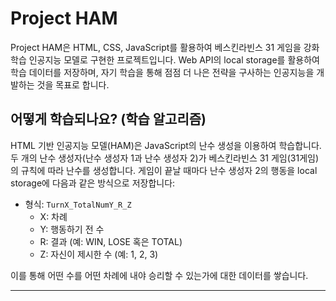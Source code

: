 # Project HAM

Project HAM은 HTML, CSS, JavaScript를 활용하여 베스킨라빈스 31 게임을 강화학습 인공지능 모델로 구현한 프로젝트입니다. Web API의 local storage를 활용하여 학습 데이터를 저장하며, 자기 학습을 통해 점점 더 나은 전략을 구사하는 인공지능을 개발하는 것을 목표로 합니다.

## 어떻게 학습되나요? (학습 알고리즘)

HTML 기반 인공지능 모델(HAM)은 JavaScript의 난수 생성을 이용하여 학습합니다. 두 개의 난수 생성자(난수 생성자 1과 난수 생성자 2)가 베스킨라빈스 31 게임(31게임)의 규칙에 따라 난수를 생성합니다. 게임이 끝날 때마다 난수 생성자 2의 행동을 local storage에 다음과 같은 방식으로 저장합니다:

- 형식: `TurnX_TotalNumY_R_Z`
  - X: 차례
  - Y: 행동하기 전 수
  - R: 결과 (예: WIN, LOSE 혹은 TOTAL)
  - Z: 자신이 제시한 수 (예: 1, 2, 3)

이를 통해 어떤 수를 어떤 차례에 내야 승리할 수 있는가에 대한 데이터를 쌓습니다.

---

